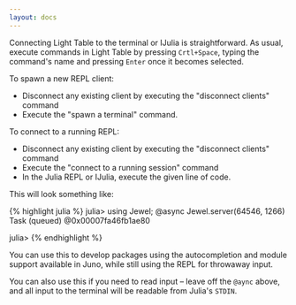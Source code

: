 ```yaml
---
layout: docs
---
```

Connecting Light Table to the terminal or IJulia is straightforward. As usual, execute commands in Light Table by pressing `Crtl+Space`, typing the command's name and pressing `Enter` once it becomes selected.

To spawn a new REPL client:

* Disconnect any existing client by executing the "disconnect clients" command
* Execute the "spawn a terminal" command.

To connect to a running REPL:

* Disconnect any existing client by executing the "disconnect clients" command
* Execute the "connect to a running session" command
* In the Julia REPL or IJulia, execute the given line of code.

This will look something like:

{% highlight julia %}
julia> using Jewel; @async Jewel.server(64546, 1266)
Task (queued) @0x00007fa46fb1ae80

julia>
{% endhighlight %}

You can use this to develop packages using the autocompletion and module support available in Juno, while still using the REPL for throwaway input.

You can also use this if you need to read input – leave off the `@aync` above, and all input to the terminal will be readable from Julia's `STDIN`.
